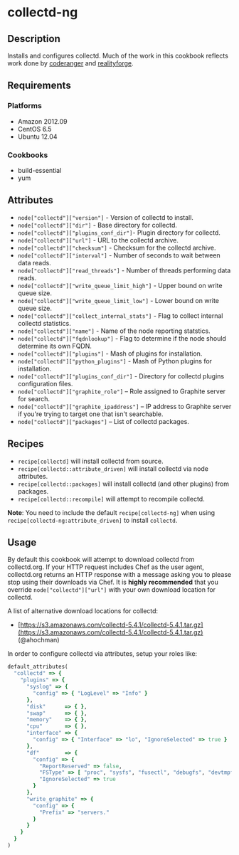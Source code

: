 # collectd-ng 

## Description

Installs and configures collectd.  Much of the work in this cookbook reflects
work done by [coderanger](https://github.com/coderanger/chef-collectd) and
[realityforge](https://github.com/realityforge/chef-collectd).

## Requirements

### Platforms

* Amazon 2012.09
* CentOS 6.5
* Ubuntu 12.04

### Cookbooks

* build-essential
* yum

## Attributes

* `node["collectd"]["version"]` - Version of collectd to install.
* `node["collectd"]["dir"]` - Base directory for collectd.
* `node["collectd"]["plugins_conf_dir"]`- Plugin directory for collectd.
* `node["collectd"]["url"]` - URL to the collectd archive.
* `node["collectd"]["checksum"]` - Checksum for the collectd archive.
* `node["collectd"]["interval"]` - Number of seconds to wait between data reads.
* `node["collectd"]["read_threads"]` - Number of threads performing data reads.
* `node["collectd"]["write_queue_limit_high"]` - Upper bound on write queue size.
* `node["collectd"]["write_queue_limit_low"]` - Lower bound on write queue size.
* `node["collectd"]["collect_internal_stats"]` - Flag to collect internal
  collectd statistics.
* `node["collectd"]["name"]` - Name of the node reporting statstics.
* `node["collectd"]["fqdnlookup"]` - Flag to determine if the node should
  determine its own FQDN.
* `node["collectd"]["plugins"]` - Mash of plugins for installation.
* `node["collectd"]["python_plugins"]` - Mash of Python plugins for installation.
* `node["collectd"]["plugins_conf_dir"]` - Directory for collectd plugins configuration files.
* `node["collectd"]["graphite_role"]` – Role assigned to Graphite server for
  search.
* `node["collectd"]["graphite_ipaddress"]` – IP address to Graphite server if
  you're trying to target one that isn't searchable.
* `node["collectd"]["packages"]` – List of collectd packages.

## Recipes

* `recipe[collectd]` will install collectd from source.
* `recipe[collectd::attribute_driven]` will install collectd via node attributes.
* `recipe[collectd::packages]` will install collectd (and other plugins) from
  packages.
* `recipe[collectd::recompile]` will attempt to recompile collectd.

**Note**: You need to include the default `recipe[collectd-ng]` when using `recipe[collectd-ng:attribute_driven]` to install `collectd`.

## Usage

By default this cookbook will attempt to download collectd from collectd.org.
If your HTTP request includes Chef as the user agent, collectd.org returns an
HTTP response with a message asking you to please stop using their downloads
via Chef. It is **highly recommended** that you override
`node["collectd"]["url"]` with your own download location for collectd.

A list of alternative download locations for collectd:

* [https://s3.amazonaws.com/collectd-5.4.1/collectd-5.4.1.tar.gz](https://s3.amazonaws.com/collectd-5.4.1/collectd-5.4.1.tar.gz) (@ahochman)

In order to configure collectd via attributes, setup your roles like:

```ruby
default_attributes(
  "collectd" => {
    "plugins" => {
      "syslog" => {
        "config" => { "LogLevel" => "Info" }
      },
      "disk"      => { },
      "swap"      => { },
      "memory"    => { },
      "cpu"       => { },
      "interface" => {
        "config" => { "Interface" => "lo", "IgnoreSelected" => true }
      },
      "df"        => {
        "config" => {
          "ReportReserved" => false,
          "FSType" => [ "proc", "sysfs", "fusectl", "debugfs", "devtmpfs", "devpts", "tmpfs" ],
          "IgnoreSelected" => true
        }
      },
      "write_graphite" => {
        "config" => {
          "Prefix" => "servers."
        }
      }
    }
  }
)
```
